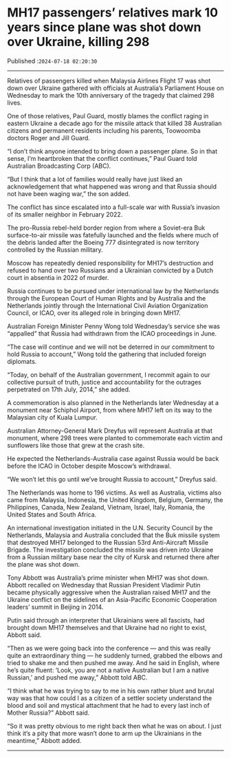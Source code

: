 # MH17 passengers’ relatives mark 10 years since plane was shot down over Ukraine, killing 298

Published :`2024-07-18 02:20:30`

---

Relatives of passengers killed when Malaysia Airlines Flight 17 was shot down over Ukraine gathered with officials at Australia’s Parliament House on Wednesday to mark the 10th anniversary of the tragedy that claimed 298 lives.

One of those relatives, Paul Guard, mostly blames the conflict raging in eastern Ukraine a decade ago for the missile attack that killed 38 Australian citizens and permanent residents including his parents, Toowoomba doctors Roger and Jill Guard.

“I don’t think anyone intended to bring down a passenger plane. So in that sense, I’m heartbroken that the conflict continues,” Paul Guard told Australian Broadcasting Corp (ABC).

“But I think that a lot of families would really have just liked an acknowledgement that what happened was wrong and that Russia should not have been waging war,” the son added.

The conflict has since escalated into a full-scale war with Russia’s invasion of its smaller neighbor in February 2022.

The pro-Russia rebel-held border region from where a Soviet-era Buk surface-to-air missile was fatefully launched and the fields where much of the debris landed after the Boeing 777 disintegrated is now territory controlled by the Russian military.

Moscow has repeatedly denied responsibility for MH17’s destruction and refused to hand over two Russians and a Ukrainian convicted by a Dutch court in absentia in 2022 of murder.

Russia continues to be pursued under international law by the Netherlands through the European Court of Human Rights and by Australia and the Netherlands jointly through the International Civil Aviation Organization Council, or ICAO, over its alleged role in bringing down MH17.

Australian Foreign Minister Penny Wong told Wednesday’s service she was “appalled” that Russia had withdrawn from the ICAO proceedings in June.

“The case will continue and we will not be deterred in our commitment to hold Russia to account,” Wong told the gathering that included foreign diplomats.

“Today, on behalf of the Australian government, I recommit again to our collective pursuit of truth, justice and accountability for the outrages perpetrated on 17th July, 2014,” she added.

A commemoration is also planned in the Netherlands later Wednesday at a monument near Schiphol Airport, from where MH17 left on its way to the Malaysian city of Kuala Lumpur.

Australian Attorney-General Mark Dreyfus will represent Australia at that monument, where 298 trees were planted to commemorate each victim and sunflowers like those that grew at the crash site.

He expected the Netherlands-Australia case against Russia would be back before the ICAO in October despite Moscow’s withdrawal.

“We won’t let this go until we’ve brought Russia to account,” Dreyfus said.

The Netherlands was home to 196 victims. As well as Australia, victims also came from Malaysia, Indonesia, the United Kingdom, Belgium, Germany, the Philippines, Canada, New Zealand, Vietnam, Israel, Italy, Romania, the United States and South Africa.

An international investigation initiated in the U.N. Security Council by the Netherlands, Malaysia and Australia concluded that the Buk missile system that destroyed MH17 belonged to the Russian 53rd Anti-Aircraft Missile Brigade. The investigation concluded the missile was driven into Ukraine from a Russian military base near the city of Kursk and returned there after the plane was shot down.

Tony Abbott was Australia’s prime minister when MH17 was shot down. Abbott recalled on Wednesday that Russian President Vladimir Putin became physically aggressive when the Australian raised MH17 and the Ukraine conflict on the sidelines of an Asia-Pacific Economic Cooperation leaders’ summit in Beijing in 2014.

Putin said through an interpreter that Ukrainians were all fascists, had brought down MH17 themselves and that Ukraine had no right to exist, Abbott said.

“Then as we were going back into the conference — and this was really quite an extraordinary thing — he suddenly turned, grabbed the elbows and tried to shake me and then pushed me away. And he said in English, where he’s quite fluent: ‘Look, you are not a native Australian but I am a native Russian,’ and pushed me away,” Abbott told ABC.

“I think what he was trying to say to me in his own rather blunt and brutal way was that how could I as a citizen of a settler society understand the blood and soil and mystical attachment that he had to every last inch of Mother Russia?” Abbott said.

“So it was pretty obvious to me right back then what he was on about. I just think it’s a pity that more wasn’t done to arm up the Ukrainians in the meantime,” Abbott added.

---

